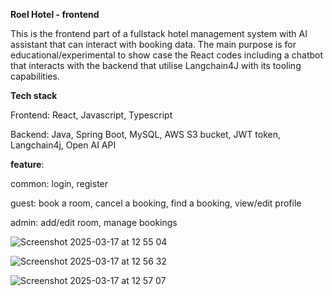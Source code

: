 **Roel Hotel - frontend**

This is the frontend part of a fullstack hotel management system with AI assistant that can interact with booking data. The main purpose is for educational/experimental to show case the React codes including a chatbot that interacts with the backend that utilise Langchain4J with its tooling capabilities.

**Tech stack**

Frontend: React, Javascript, Typescript

Backend: Java, Spring Boot, MySQL, AWS S3 bucket, JWT token, Langchain4j, Open AI API

**feature**:

common: login, register

guest: book a room, cancel a booking, find a booking, view/edit profile

admin: add/edit room, manage bookings 

![Screenshot 2025-03-17 at 12 55 04](https://github.com/user-attachments/assets/23d565e3-c2a8-45dd-9f48-b32f3dc0d718)

![Screenshot 2025-03-17 at 12 56 32](https://github.com/user-attachments/assets/91dc5eed-db00-48eb-8388-86f1b4b3e33e)

![Screenshot 2025-03-17 at 12 57 07](https://github.com/user-attachments/assets/92240595-b181-43ed-9413-d5f66311f5ff)



